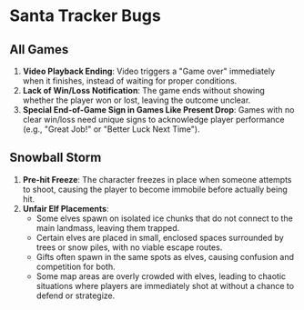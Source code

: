 # Santa Tracker Bugs

## All Games
1. **Video Playback Ending**: Video triggers a "Game over" immediately when it finishes, instead of waiting for proper conditions.
2. **Lack of Win/Loss Notification**: The game ends without showing whether the player won or lost, leaving the outcome unclear.
3. **Special End-of-Game Sign in Games Like Present Drop**: Games with no clear win/loss need unique signs to acknowledge player performance (e.g., "Great Job!" or "Better Luck Next Time").

## Snowball Storm
1. **Pre-hit Freeze**: The character freezes in place when someone attempts to shoot, causing the player to become immobile before actually being hit.
2. **Unfair Elf Placements**:
   - Some elves spawn on isolated ice chunks that do not connect to the main landmass, leaving them trapped.
   - Certain elves are placed in small, enclosed spaces surrounded by trees or snow piles, with no viable escape routes.
   - Gifts often spawn in the same spots as elves, causing confusion and competition for both.
   - Some map areas are overly crowded with elves, leading to chaotic situations where players are immediately shot at without a chance to defend or strategize.
